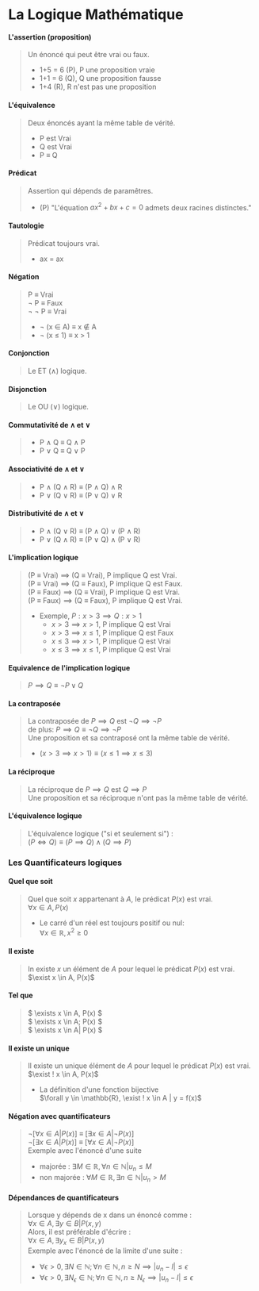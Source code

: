 # La Logique Mathématique

#### L'assertion (proposition)
> Un énoncé qui peut être vrai ou faux. <br>
> - 1+5 = 6 (P), P une proposition vraie
> - 1+1 = 6 (Q), Q une proposition fausse
> - 1+4 (R), R n'est pas une proposition
#### L'équivalence 
> Deux énoncés ayant la même table de vérité. <br>
> - P est Vrai 
> - Q est Vrai 
> - P $\equiv$ Q
#### Prédicat 
> Assertion qui dépends de paramêtres. <br>
> - (P) "L'équation $ax^2 + bx + c = 0$ admets deux racines distinctes."
#### Tautologie
> Prédicat toujours vrai. <br>
> - ax = ax 
#### Négation
> P $\equiv$ Vrai <br>
>  $\neg$ P $\equiv$ Faux <br>
>  $\neg$ $\neg$ P $\equiv$ Vrai <br>
> - $\neg$ (x $\in$ A) $\equiv$ x $\notin$ A
> - $\neg$ (x $\le$ 1) $\equiv$ x > 1
#### Conjonction
> Le ET ($\land$) logique. <br>
#### Disjonction 
> Le OU ($\lor$) logique. <br>
#### Commutativité de $\land$ et $\lor$
> - P $\land$ Q $\equiv$ Q $\land$ P
> - P $\lor$ Q $\equiv$ Q $\lor$ P
#### Associativité de $\land$ et $\lor$
> - P $\land$ (Q $\land$ R) $\equiv$ (P $\land$ Q) $\land$ R
> - P $\lor$ (Q $\lor$ R) $\equiv$ (P $\lor$ Q) $\lor$ R
#### Distributivité de $\land$ et $\lor$
> - P $\land$ (Q $\lor$ R) $\equiv$ (P $\land$ Q) $\lor$ (P $\land$ R)
> - P $\lor$ (Q $\land$ R) $\equiv$ (P $\lor$ Q) $\land$ (P $\lor$ R)
#### L'implication logique
> (P $\equiv$ Vrai) $\implies$ (Q $\equiv$ Vrai), P implique Q est Vrai. <br>
> (P $\equiv$ Vrai) $\implies$ (Q $\equiv$ Faux), P implique Q est Faux. <br> 
> (P $\equiv$ Faux) $\implies$ (Q $\equiv$ Vrai), P implique Q est Vrai. <br>
> (P $\equiv$ Faux) $\implies$ (Q $\equiv$ Faux), P implique Q est Vrai. <br>
> - Exemple, $P: x>3 \implies Q: x>1$
>   - $x > 3 \implies x > 1$, P implique Q est Vrai
>   - $x > 3 \implies x \le 1$, P implique Q est Faux
>   - $x \le 3 \implies x > 1$, P implique Q est Vrai
>   - $x \le 3 \implies x \le 1$, P implique Q est Vrai
#### Equivalence de l'implication logique
> $P \implies Q \equiv \neg P \lor Q$
#### La contraposée
> La contraposée de $P \implies Q$ est $\neg Q \implies \neg P$ 
> <br> de plus: $P \implies Q \equiv \neg Q \implies \neg P$
> <br> Une proposition et sa contraposé ont la même table de vérité.
> - $(x > 3 \implies x > 1) \equiv (x\le1 \implies x \le 3)$
#### La réciproque 
> La réciproque de $P \implies Q$ est $Q \implies P$
> <br> Une proposition et sa réciproque n'ont pas la même table de vérité.
#### L'équivalence logique
> L'équivalence logique ("si et seulement si") : <br>
> $(P \Longleftrightarrow Q) \equiv (P \implies Q) \land (Q \implies P)$
### Les Quantificateurs logiques
#### Quel que soit 
> Quel que soit $x$ appartenant à $A$, le prédicat $P(x)$ est vrai. <br>
> $\forall x \in A, P(x)$
> - Le carré d'un réel est toujours positif ou nul:<br>
>   $\forall x \in \mathbb{R}, x^2 \geq 0$
#### Il existe 
> In existe $x$ un élément de $A$ pour lequel le prédicat $P(x)$ est vrai. <br>
> $\exist x \in A, P(x)$
#### Tel que 
> $ \exists x \in A, P(x) $ <br>
> $ \exists x \in A; P(x) $ <br>
> $ \exists x \in A| P(x) $ <br>
#### Il existe un unique
> Il existe un unique élément de $A$ pour lequel le prédicat $P(x)$ est vrai. <br>
> $\exist ! x \in A, P(x)$
> - La définition d'une fonction bijective <br>
>   $\forall y \in \mathbb{R}, \exist ! x \in A | y = f(x)$
#### Négation avec quantificateurs
> $\neg [\forall x \in A| P(x)]$ $\equiv$ $[\exists x\in A|\neg P(x)]$ <br>
> $\neg [\exists x \in A| P(x)]$ $\equiv$ $[\forall x\in A|\neg P(x)]$ <br>
> Exemple avec l'énoncé d'une suite 
> - majorée : $\exists M \in \mathbb{R}, \forall n \in \mathbb{N}| u_n \leq M$ <br>
> - non majorée : $\forall M \in \mathbb{R}, \exists n \in \mathbb{N}| u_n > M$
#### Dépendances de quantificateurs
> Lorsque y dépends de x dans un énoncé comme : <br>
> $\forall x \in A, \exists y \in B | P(x, y)$ <br>
> Alors, il est préférable d'écrire : <br> 
> $\forall x \in A, \exists y_x \in B | P(x, y)$ <br>
> Exemple avec l'énoncé de la limite d'une suite : <br>
> - $\forall \epsilon > 0, \exists N \in \mathbb{N}; \forall n \in \mathbb{N}, n \geq N \implies |u_n - l| \leq \epsilon$
> - $\forall \epsilon > 0, \exists N_\epsilon \in \mathbb{N}; \forall n \in \mathbb{N}, n \geq N_\epsilon \implies |u_n - l| \leq \epsilon$